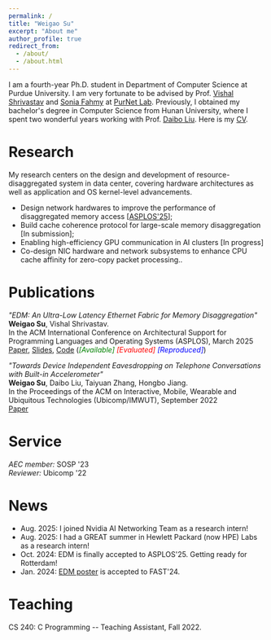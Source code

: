```yaml
---
permalink: /
title: "Weigao Su"
excerpt: "About me"
author_profile: true
redirect_from: 
  - /about/
  - /about.html
---
```


I am a fourth-year Ph.D. student in Department of Computer Science at Purdue University. I am very fortunate to be advised by Prof. [Vishal Shrivastav](https://web.ics.purdue.edu/~vshriva/) and [Sonia Fahmy](https://www.cs.purdue.edu/homes/fahmy/) at [PurNet Lab](https://gitlab.com/purnet-lab/purnet-lab.gitlab.io/-/wikis/home).
Previously, I obtained my bachelor's degree in Computer Science from Hunan University, where I spent two wonderful years working with Prof. [Daibo Liu](https://sites.google.com/site/dbliuuestc/). 
Here is my [CV](https://wegul.github.io/files/weigaoCV-10_2024.pdf).



Research
======
My research centers on the design and development of resource-disaggregated system in data center, covering hardware architectures as well as application and OS kernel-level advancements.

- Design network hardwares to improve the performance of disaggregated memory access [[ASPLOS'25](https://dl.acm.org/doi/abs/10.1145/3669940.3707221)];   
- Build cache coherence protocol for large-scale memory disaggregation [In submission];    
- Enabling high-efficiency GPU communication in AI clusters [In progress]
- Co-design NIC hardware and network subsystems to enhance CPU cache affinity for zero-copy packet processing..


Publications
======
*"EDM: An Ultra-Low Latency Ethernet Fabric for Memory Disaggregation"*     
**Weigao Su**, Vishal Shrivastav.  
In the ACM International Conference on Architectural Support for Programming Languages and Operating Systems (ASPLOS), March 2025    
[Paper](https://dl.acm.org/doi/abs/10.1145/3669940.3707221), [Slides](https://wegul.github.io/files/EDM-Slides.pdf), [Code](https://github.com/wegul/EDM) (<em><font color="green">[Available]</font> <font color="red">[Evaluated]</font> <font color="blue">[Reproduced]</font></em>) 

*"Towards Device Independent Eavesdropping on Telephone Conversations with Built-in Accelerometer"*    
**Weigao Su**, Daibo Liu, Taiyuan Zhang, Hongbo Jiang.  
In the Proceedings of the ACM on Interactive, Mobile, Wearable and Ubiquitous Technologies (Ubicomp/IMWUT), September 2022    
[Paper](https://dl.acm.org/doi/abs/10.1145/3494969)


Service
=======
*AEC member:* SOSP '23  
*Reviewer:* Ubicomp '22  



News  
======
* Aug. 2025: I joined Nvidia AI Networking Team as a research intern!
* Aug. 2025: I had a GREAT summer in Hewlett Packard (now HPE) Labs as a research intern!
* Oct. 2024: EDM is finally accepted to ASPLOS'25. Getting ready for Rotterdam!  
* Jan. 2024: [EDM poster](https://wegul.github.io/files/EDM-Poster.pdf)  is accepted to FAST'24.

  
<!--* Aug. 2023: Received SIGCOMM'23 Travel Grant. Cant wait to visit NYC!-->
<!--* Jul. 2023: Glad to participate in artifact evaluation of SOSP 2023!-->
<!--* Apr. 2023: Will attend NSDI'23 in Boston!-->
<!--* Mar. 2022: I will join PurdueCS as a Ph.D. student!-->
<!--* Oct. 2021: Vibphone accepted to Ubicomp 2021!   -->

Teaching
=========
CS 240: C Programming -- Teaching Assistant, Fall 2022.

<!-- CS 536: Data Communication And Computer Networkss -- Teaching Assistant, Spring 2023 (Pending). -->

